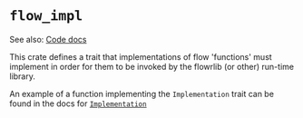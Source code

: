 # `flow_impl`

See also: [Code docs](http://andrewdavidmackenzie.github.io/flow/code/doc/flow_impl/index.html)

This crate defines a trait that implementations of flow 'functions' must implement in order for them to be invoked
by the flowrlib (or other) run-time library.

An example of a function implementing the `Implementation` trait can be found in the
docs for [`Implementation`](http://andrewdavidmackenzie.github.io/flow/code/doc/flow_impl/trait.Implementation.html)